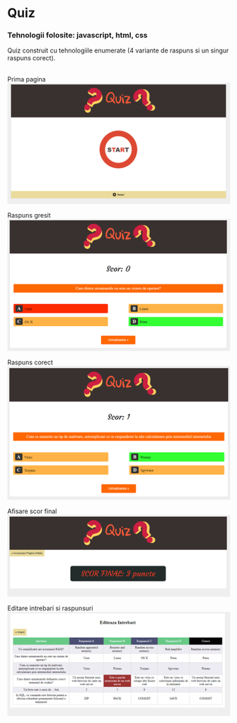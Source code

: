# Quiz
### Tehnologii folosite: javascript, html, css
Quiz construit cu tehnologiile enumerate (4 variante de raspuns si un singur raspuns corect).<br/><br/>

Prima pagina
![first-screen](https://github.com/StroeAndrei/JAVASCRIPT/blob/main/Projects/Quiz/screenshots/q1.PNG)<br/>

Raspuns gresit
![answer-question-wrong](https://github.com/StroeAndrei/JAVASCRIPT/blob/main/Projects/Quiz/screenshots/q3.PNG)

Raspuns corect
![answer-question-right](https://github.com/StroeAndrei/JAVASCRIPT/blob/main/Projects/Quiz/screenshots/q4.PNG)

Afisare scor final
![final-score](https://github.com/StroeAndrei/JAVASCRIPT/blob/main/Projects/Quiz/screenshots/q5.PNG)

Editare intrebari si raspunsuri
![edit-qa](https://github.com/StroeAndrei/JAVASCRIPT/blob/main/Projects/Quiz/screenshots/q2.PNG)